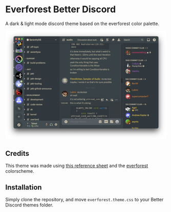 # Everforest Better Discord

A dark & light mode discord theme based on the everforest color palette.

![sus](images/screenshot-1.png)

## Credits

This theme was made using [this reference sheet](https://theoryware.net/everforest.html) and the [everforest](https://github.com/sainnhe/everforest) colorscheme.

## Installation

Simply clone the repository, and move `everforest.theme.css` to your Better Discord themes folder.
